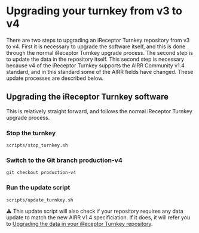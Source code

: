 # Upgrading your turnkey from v3 to v4

There are two steps to upgrading an iReceptor Turnkey repository from v3 to v4. First it is necessary to upgrade the software itself, and this is done through the normal iReceptor Turnkey upgrade process. The second step is to update the data in the repository itself. This second step is necessary because v4 of the iReceptor Turnkey supports the AIRR Community v1.4 standard, and in this standard some of the AIRR fields have changed. These update processes are described below.

## Upgrading the iReceptor Turnkey software

This is relatively straight forward, and follows the normal iReceptor Turnkey upgrade process.

### Stop the turnkey
```
scripts/stop_turnkey.sh
```

### Switch to the Git branch production-v4
```
git checkout production-v4
```

### Run the update script 
```
scripts/update_turnkey.sh
```

:warning: This update script will also check if your repository requires any data update to match the new AIRR v1.4 specificiation. If it does, it will refer you to  [Upgrading the data in your iReceptor Turnkey repository](updating_the_database_1.4.md).
